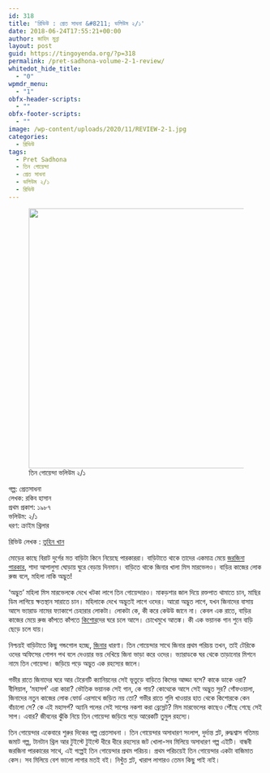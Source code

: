 ```yaml
---
id: 318
title: 'রিভিউ : প্রেত সাধনা &#8211; ভলিউম ২/১'
date: 2018-06-24T17:55:21+00:00
author: জাহিদ মুন্না
layout: post
guid: https://tingoyenda.org/?p=318
permalink: /pret-sadhona-volume-2-1-review/
whitedot_hide_title:
  - "0"
wpmdr_menu:
  - "1"
obfx-header-scripts:
  - ""
obfx-footer-scripts:
  - ""
image: /wp-content/uploads/2020/11/REVIEW-2-1.jpg
categories:
  - রিভিউ
tags:
  - Pret Sadhona
  - তিন গোয়েন্দা
  - প্রেত সাধনা
  - ভলিউম ২/১
  - রিভিউ
---
```

<figure class="wp-block-image size-large"><img loading="lazy" width="1024" height="512" src="https://3goyenda.com/wp-content/uploads/2020/11/REVIEW-2-1-1024x512.jpg" alt="" class="wp-image-1595" srcset="https://3goyenda.com/wp-content/uploads/2020/11/REVIEW-2-1-1024x512.jpg 1024w, https://3goyenda.com/wp-content/uploads/2020/11/REVIEW-2-1-300x150.jpg 300w, https://3goyenda.com/wp-content/uploads/2020/11/REVIEW-2-1-768x384.jpg 768w, https://3goyenda.com/wp-content/uploads/2020/11/REVIEW-2-1.jpg 1200w" sizes="(max-width: 1024px) 100vw, 1024px" /><figcaption>তিন গোয়েন্দা ভলিউম ২/১</figcaption></figure> 

<p class="has-text-align-center">
  গল্প: প্রেতসাধনা<br />লেখক: রকিব হাসান<br />প্রথম প্রকাশ: ১৯৮৭<br />ভলিউম: ২/১<br />ধরণ: ক্রাইম থ্রিলার
</p>

<p class="has-text-align-center">
  রিভিউ লেখক : <a rel="noopener noreferrer" href="https://m.facebook.com/profile.php?id=100006807845424" target="_blank">তুহিন খান</a>
</p>

মোড়ের কাছে বিরাট দুর্গের মত বাড়িটা কিনে নিয়েছে পারকাররা। বাড়িটাতে থাকে তাদের একমাত্র মেয়ে [জরজিনা পারকার](https://3goyenda.com/georgina-parker/), শাদা আপালুসা ঘোড়ায় ঘুরে বেড়ায় দিনমান। বাড়িতে থাকে জিনার খালা মিস মারভেলও। বাড়ির কাজের লোক রুজ বলে, মহিলা নাকি অদ্ভুত!

&#8216;অদ্ভুত&#8217; মহিলা মিস মারভেলকে দেখে খটকা লাগে তিন গোয়েন্দারও। মাকড়শার জাল দিয়ে রক্তপাত থামাতে চান, মাছির ডিম লাগিয়ে ক্ষতস্থান সারাতে চান। মহিলাকে দেখে অদ্ভুতই লাগে ওদের। আরো অদ্ভুত লাগে, যখন জিনাদের বাসায় আসে ভ্যারাড নামের ফ্যাকাশে চেহারার লোকটা। লোকটা কে, কী করে কেউউ জানে না। কেবল এক রাতে, বাড়ির কাজের মেয়ে রুজ কাঁপতে কাঁপতে <a href="https://3goyenda.com/kishor-pasha/" target="_blank" rel="noopener noreferrer">কিশোর</a>দের ঘরে চলে আসে। চোখেমুখে আতঙ্ক। কী এক ভয়ানক গান শুনে বাড়ি ছেড়ে চলে যায়।

নিশ্চয়ই বাড়িটাতে কিছু গন্ডগোল হচ্ছে, <a href="https://3goyenda.com/georgina-parker/" target="_blank" rel="noopener noreferrer">জিনার</a> ধারণা। তিন গোয়েন্দার সাথে জিনার প্রথম পরিচয় তখন, তাই টেরিকে ওদের অফিসের গোপন পথ বলে দেওয়ার ভয় দেখিয়ে জিনা ভাড়া করে ওদের। ভ্যারাডকে ঘর থেকে তাড়ানোর মিশনে নামে তিন গোয়েন্দা। জড়িয়ে পড়ে অদ্ভুত এক রহস্যের জালে।

গভীর রাতে জিনাদের ঘরে আর টেরেনটি ক্যানিয়নের সেই ভূতুড়ে বাড়িতে কিসের আড্ডা বসে? কাকে ডাকে ওরা? বীলিয়াল, &#8216;মহাসর্প&#8217; এরা কারা? ভৌতিক ভয়ানক সেই গান, কে গায়? কোত্থেকে আসে সেই অদ্ভুত সুর? গোঁফওয়ালা, জিনাদের নতুন কাজের লোক ফোর্ড এরসাথে জড়িত নয় তো? গভীর রাতে গুলি খাওয়ার হাত থেকে কিশোরকে কেন বাঁচালো সে? কে এই মহাসর্প? অ্যানি পলের সেই সাপের নকশা করা ব্রেস্লেট? মিস মারভেলের কাছেও পৌঁছে গেছে সেই সাপ। এবার? জীবনের ঝুঁকি নিয়ে তিন গোয়েন্দা জড়িয়ে পড়ে আরেকটি তুমুল রহস্যে।

তিন গোয়েন্দার একেবারে শুরুর দিকের গল্প প্রেতসাধনা । তিন গোয়েন্দার অসাধারণ সংলাপ, দুর্দান্ত প্লট, রুদ্ধশ্বাস গতিময় জমাট গল্প, টানটান থ্রিল আর টুইস্টে টুইস্টে ধীরে ধীরে রহস্যের জট খোলা-সব মিলিয়ে অসাধারণ গল্প এইটি। বান্ধবী জরজিনা পারকারের সাথে, এই গল্পেই তিন গোয়েন্দার প্রথম পরিচয়। প্রথম পরিচয়েই তিন গোয়েন্দার একটা বাজিমাত কেস। সব মিলিয়ে বেশ ভালো লাগার মতই বই। নিখুঁত প্লট, খারাপ লাগারও তেমন কিছু পাই নাই।